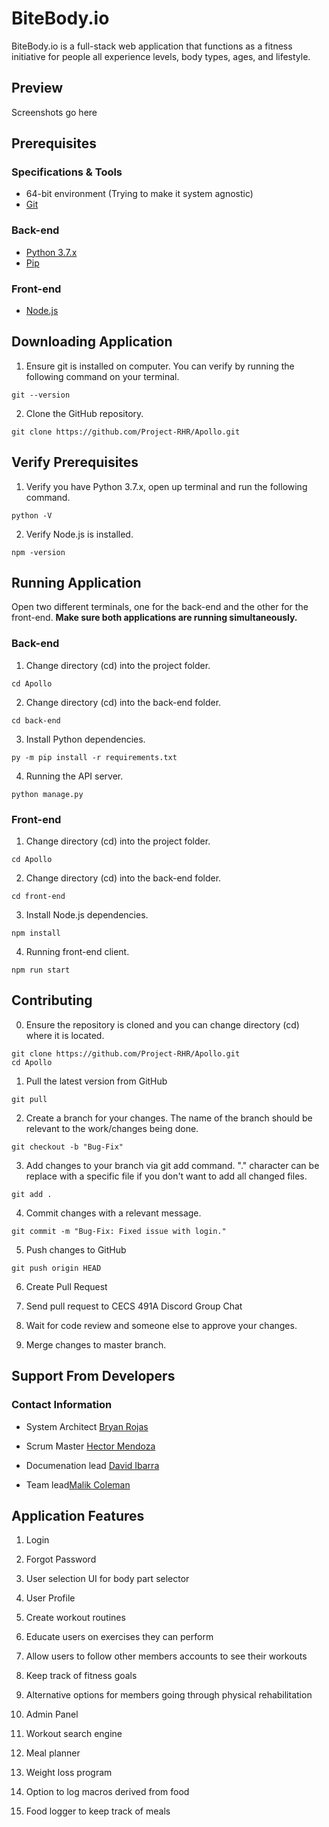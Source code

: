 # BiteBody.io

BiteBody.io is a full-stack web application that functions as a fitness initiative for people all experience levels, body types, ages, and lifestyle.

## Preview

Screenshots go here

## Prerequisites

### Specifications & Tools
* 64-bit environment (Trying to make it system agnostic)
* [Git](https://git-scm.com/downloads)

### Back-end
* [Python 3.7.x](https://www.python.org/downloads/)
* [Pip](https://pip.pypa.io/en/stable/installing/)

### Front-end
* [Node.js](https://nodejs.org/en/)

## Downloading Application

1. Ensure git is installed on computer. You can verify by running the following command on your terminal.
```
git --version
```
2. Clone the GitHub repository.
```
git clone https://github.com/Project-RHR/Apollo.git
```

##  Verify Prerequisites

1. Verify you have Python 3.7.x, open up terminal and run the following command.
```
python -V
```
2. Verify Node.js is installed.
```
npm -version
```

## Running Application

Open two different terminals, one for the back-end and the other for the front-end. **Make sure both applications are running simultaneously.**

### Back-end
1. Change directory (cd) into the project folder.
```
cd Apollo
```
2. Change directory (cd) into the back-end folder.
```
cd back-end
```
3. Install Python dependencies.
```
py -m pip install -r requirements.txt
```
4. Running the API server.
```
python manage.py
```

### Front-end
1. Change directory (cd) into the project folder.
```
cd Apollo
```
2. Change directory (cd) into the back-end folder.
```
cd front-end
```
3. Install Node.js dependencies. 
```
npm install
```
4. Running front-end client.
```
npm run start
```

## Contributing

0. Ensure the repository is cloned and you can change directory (cd) where it is located.
```
git clone https://github.com/Project-RHR/Apollo.git
cd Apollo
```
1. Pull the latest version from GitHub
```
git pull
```
2. Create a branch for your changes. The name of the branch should be relevant to the work/changes being done.
```
git checkout -b "Bug-Fix"
```
3. Add changes to your branch via git add command. "." character can be replace with a specific file if you don't want to add all changed files.
```
git add .
```
4. Commit changes with a relevant message.
```
git commit -m "Bug-Fix: Fixed issue with login."
```
5. Push changes to GitHub
```
git push origin HEAD
```
6. Create Pull Request

7. Send pull request to CECS 491A Discord Group Chat

8. Wait for code review and someone else to approve your changes.

9. Merge changes to master branch.

## Support From Developers

### Contact Information
* System Architect [Bryan Rojas](bryanrojascs@gmail.com)

* Scrum Master [Hector Mendoza](mendozahector555@gmail.com)

* Documenation lead [David Ibarra](iDavid9764@gmail.com)

* Team lead[Malik Coleman](malikai711@gmail.com)

## Application Features

1. Login

2. Forgot Password

3. User selection UI for body part selector

4. User Profile

5. Create workout routines

6. Educate users on exercises they can perform

7. Allow users to follow other members accounts to see their workouts

8. Keep track of fitness goals

9. Alternative options for members going through physical rehabilitation

10. Admin Panel

11. Workout search engine

12. Meal planner

13. Weight loss program

14. Option to log macros derived from food

15. Food logger to keep track of meals